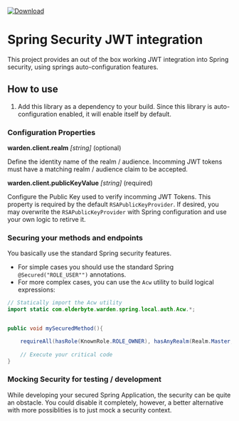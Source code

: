 
[ ![Download](https://api.bintray.com/packages/elderbyte/maven/warden-spring-security-jwt/images/download.svg) ](https://bintray.com/elderbyte/maven/warden-spring-security-jwt/_latestVersion) 


# Spring Security JWT integration

This project provides an out of the box working JWT integration into Spring security, using springs auto-configuration features.

## How to use

1. Add this library as a dependency to your build. Since this library is auto-configuration enabled, it will enable itself by default.


### Configuration Properties

**warden.client.realm** *[string]* (optional)

Define the identity name of the realm / audience. Incomming JWT tokens must have a matching realm / audience claim to be accepted. 


**warden.client.publicKeyValue** *[string]* (required)

Configure the Public Key used to verify incomming JWT Tokens. This property is required by the default `RSAPublicKeyProvider`.
If desired, you may overwrite the `RSAPublicKeyProvider` with Spring configuration and use your own logic to retirve it.


### Securing your methods and endpoints

You basically use the standard Spring security features.
* For simple cases you should use the standard Spring `@Secured("ROLE_USER"")` annotations.
* For more complex cases, you can use the `Acw` utility to build logical expressions:

```java
// Statically import the Acw utility
import static com.elderbyte.warden.spring.local.auth.Acw.*;


public void mySecuredMethod(){

    requireAll(hasRole(KnownRole.ROLE_OWNER), hasAnyRealm(Realm.Master, realmId)).enforce();
    
    // Execute your critical code
}
```


### Mocking Security for testing / development

While developing your secured Spring Application, the security can be quite an obstacle. 
You could disable it completely, however, a better alternative with more possiblities is to just mock a security context.




